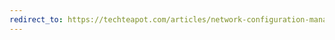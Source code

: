 ```yaml
---
redirect_to: https://techteapot.com/articles/network-configuration-management-introduction/
---
```

